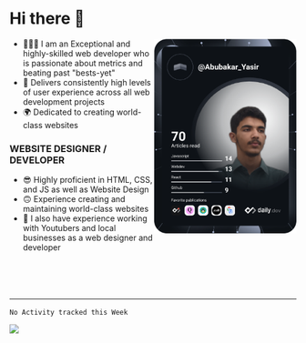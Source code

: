 # Hi there 👋
<a href="https://app.daily.dev/Abubakar_Yasir"><img src="https://github.com/AbubakarYasir/AbubakarYasir/blob/main/devcard.svg" align="right" width="250" alt="Abubakar Yasir's Dev Card"/></a>

- 👨🏻‍💻 I am an Exceptional and highly-skilled web developer who is passionate about metrics and beating past "bests-yet"
- 👤 Delivers consistently high levels of user experience across all web development projects
- 🌍 Dedicated to creating world-class websites

### WEBSITE DESIGNER / DEVELOPER

- 😎 Highly proficient in HTML, CSS, and JS
as well as Website Design
- 🙃 Experience creating and maintaining world-class websites
- 💼 I also have experience working with Youtubers and local businesses as a web designer and developer
\
&nbsp;
\
&nbsp;
\
&nbsp;
\
&nbsp;

---

<!--START_SECTION:waka-->
```text
No Activity tracked this Week
```
<!--END_SECTION:waka-->

<img align="left" height="150px" src="https://github-readme-stats.vercel.app/api/top-langs/?username=AbubakarYasir&layout=compact" />
<link rel="stylesheet" href="main.css">

